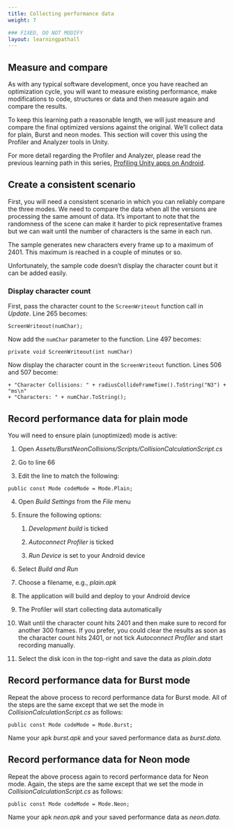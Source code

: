 ```yaml
---
title: Collecting performance data
weight: 7

### FIXED, DO NOT MODIFY
layout: learningpathall
---
```

## Measure and compare
As with any typical software development, once you have reached an optimization cycle, you will want to measure existing performance, make modifications to code, structures or data and then measure again and compare the results.

To keep this learning path a reasonable length, we will just measure and compare the final optimized versions against the original. We’ll collect data for plain, Burst and neon modes. This section will cover this using the Profiler and Analyzer tools in Unity.

For more detail regarding the Profiler and Analyzer, please read the previous learning path in this series, [Profiling Unity apps on Android](/learning-paths/smartphones-and-mobile/profiling-unity-apps-on-android).

## Create a consistent scenario
First, you will need a consistent scenario in which you can reliably compare the three modes. We need to compare the data when all the versions are processing the same amount of data. It’s important to note that the randomness of the scene can make it harder to pick representative frames but we can wait until the number of characters is the same in each run.

The sample generates new characters every frame up to a maximum of 2401. This maximum is reached in a couple of minutes or so.

Unfortunately, the sample code doesn’t display the character count but it can be added easily.

### Display character count
First, pass the character count to the `ScreenWriteout` function call in _Update_. Line 265 becomes:

```
ScreenWriteout(numChar);
```

Now add the `numChar` parameter to the function. Line 497 becomes:

```
private void ScreenWriteout(int numChar)
```

Now display the character count in the `ScreenWriteout` function. Lines 506 and 507 become:

```
+ "Character Collisions: " + radiusCollideFrameTime().ToString("N3") + "ms\n"
+ "Characters: " + numChar.ToString();
```

## Record performance data for plain mode
You will need to ensure plain (unoptimized) mode is active:

1. Open _Assets/BurstNeonCollisions/Scripts/CollisionCalculationScript.cs_

2. Go to line 66

3. Edit the line to match the following:

```
public const Mode codeMode = Mode.Plain;
```

4. Open _Build Settings_ from the _File_ menu

5. Ensure the following options:

    1. _Development build_ is ticked

    1. _Autoconnect Profiler_ is ticked

    1. _Run Device_ is set to your Android device

6. Select _Build and Run_

7. Choose a filename, e.g., _plain.apk_

8. The application will build and deploy to your Android device

9. The Profiler will start collecting data automatically

10. Wait until the character count hits 2401 and then make sure to record for another 300 frames. If you prefer, you could clear the results as soon as the character count hits 2401, or not tick _Autoconnect Profiler_ and start recording manually.

11. Select the disk icon in the top-right and save the data as _plain.data_

## Record performance data for Burst mode
Repeat the above process to record performance data for Burst mode. All of the steps are the same except that we set the mode in _CollisionCalculationScript.cs_ as follows:

```
public const Mode codeMode = Mode.Burst;
```

Name your apk _burst.apk_ and your saved performance data as _burst.data_.

## Record performance data for Neon mode
Repeat the above process again to record performance data for Neon mode. Again, the steps are the same except that we set the mode in _CollisionCalculationScript.cs_ as follows:

```
public const Mode codeMode = Mode.Neon;
```

Name your apk _neon.apk_ and your saved performance data as _neon.data_.
